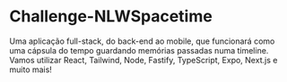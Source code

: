 # Challenge-NLWSpacetime
Uma aplicação full-stack, do back-end ao mobile, que funcionará como uma cápsula do tempo guardando memórias passadas numa timeline. Vamos utilizar React, Tailwind, Node, Fastify, TypeScript, Expo, Next.js e muito mais!
